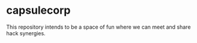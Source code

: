 # capsulecorp

This repository intends to be a space of fun where we can meet and share hack synergies.
